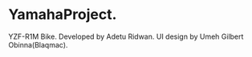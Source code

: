 # YamahaProject. 
YZF-R1M Bike.
Developed by Adetu Ridwan.
UI design by Umeh Gilbert Obinna(Blaqmac).
